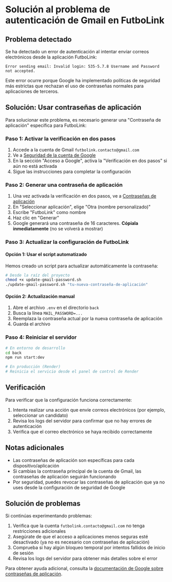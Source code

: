 # Solución al problema de autenticación de Gmail en FutboLink

## Problema detectado

Se ha detectado un error de autenticación al intentar enviar correos electrónicos desde la aplicación FutboLink:

```
Error sending email: Invalid login: 535-5.7.8 Username and Password not accepted.
```

Este error ocurre porque Google ha implementado políticas de seguridad más estrictas que rechazan el uso de contraseñas normales para aplicaciones de terceros.

## Solución: Usar contraseñas de aplicación

Para solucionar este problema, es necesario generar una "Contraseña de aplicación" específica para FutboLink:

### Paso 1: Activar la verificación en dos pasos

1. Accede a la cuenta de Gmail `futbolink.contacto@gmail.com`
2. Ve a [Seguridad de la cuenta de Google](https://myaccount.google.com/security)
3. En la sección "Acceso a Google", activa la "Verificación en dos pasos" si aún no está activada
4. Sigue las instrucciones para completar la configuración

### Paso 2: Generar una contraseña de aplicación

1. Una vez activada la verificación en dos pasos, ve a [Contraseñas de aplicación](https://myaccount.google.com/apppasswords)
2. En "Seleccionar aplicación", elige "Otra (nombre personalizado)"
3. Escribe "FutboLink" como nombre
4. Haz clic en "Generar"
5. Google generará una contraseña de 16 caracteres. **Cópiala inmediatamente** (no se volverá a mostrar)

### Paso 3: Actualizar la configuración de FutboLink

#### Opción 1: Usar el script automatizado

Hemos creado un script para actualizar automáticamente la contraseña:

```bash
# Desde la raíz del proyecto
chmod +x update-gmail-password.sh
./update-gmail-password.sh "tu-nueva-contraseña-de-aplicación"
```

#### Opción 2: Actualización manual

1. Abre el archivo `.env` en el directorio `back`
2. Busca la línea `MAIL_PASSWORD=...`
3. Reemplaza la contraseña actual por la nueva contraseña de aplicación
4. Guarda el archivo

### Paso 4: Reiniciar el servidor

```bash
# En entorno de desarrollo
cd back
npm run start:dev

# En producción (Render)
# Reinicia el servicio desde el panel de control de Render
```

## Verificación

Para verificar que la configuración funciona correctamente:

1. Intenta realizar una acción que envíe correos electrónicos (por ejemplo, seleccionar un candidato)
2. Revisa los logs del servidor para confirmar que no hay errores de autenticación
3. Verifica que el correo electrónico se haya recibido correctamente

## Notas adicionales

- Las contraseñas de aplicación son específicas para cada dispositivo/aplicación
- Si cambias la contraseña principal de la cuenta de Gmail, las contraseñas de aplicación seguirán funcionando
- Por seguridad, puedes revocar las contraseñas de aplicación que ya no uses desde la configuración de seguridad de Google

## Solución de problemas

Si continúas experimentando problemas:

1. Verifica que la cuenta `futbolink.contacto@gmail.com` no tenga restricciones adicionales
2. Asegúrate de que el acceso a aplicaciones menos seguras esté desactivado (ya no es necesario con contraseñas de aplicación)
3. Comprueba si hay algún bloqueo temporal por intentos fallidos de inicio de sesión
4. Revisa los logs del servidor para obtener más detalles sobre el error

Para obtener ayuda adicional, consulta la [documentación de Google sobre contraseñas de aplicación](https://support.google.com/accounts/answer/185833). 